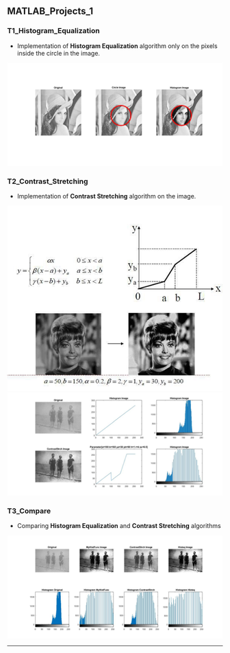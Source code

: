 ## MATLAB_Projects_1

### T1_Histogram_Equalization
- Implementation of **Histogram Equalization** algorithm only on the pixels inside the circle in the image.

![picture 1](/MATLAB_Projects_1/Pic1.jpg)

### T2_Contrast_Stretching
- Implementation of **Contrast Stretching** algorithm on the image.

![picture 2A](/MATLAB_Projects_1/Pic2_A.jpg)
![picture 2B](/MATLAB_Projects_1/Pic2_B.jpg)

### T3_Compare
- Comparing **Histogram Equalization** and **Contrast Stretching** algorithms

![picture 3](/MATLAB_Projects_1/Pic3.jpg)

---
